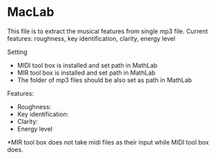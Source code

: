 # MacLab
This file is to extract the musical features from single mp3 file. 
Current features: roughness, key identification, clarity, energy level 

Setting
- MIDI tool box is installed and set path in MathLab
- MIR tool box is installed and set path in MathLab
- The folder of mp3 files should be also set as path in MathLab

Features: 
- Roughness: 
- Key identification: 
- Clarity: 
- Energy level 

*MIR tool box does not take midi files as their input while MIDI tool box does. 

